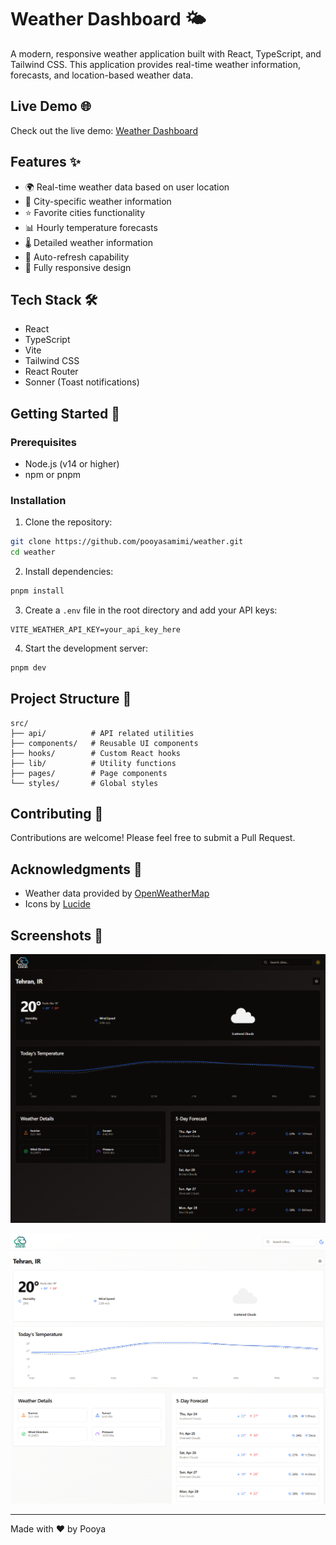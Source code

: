 # Weather Dashboard 🌤️

A modern, responsive weather application built with React, TypeScript, and Tailwind CSS. This application provides real-time weather information, forecasts, and location-based weather data.

## Live Demo 🌐

Check out the live demo: [Weather Dashboard](https://weather-g7gu3r9h7-pooyas-projects-e9105c71.vercel.app/)

## Features ✨

- 🌍 Real-time weather data based on user location
- 📍 City-specific weather information
- ⭐ Favorite cities functionality
- 📊 Hourly temperature forecasts
- 🌡️ Detailed weather information
- 🔄 Auto-refresh capability
- 📱 Fully responsive design

## Tech Stack 🛠️

- React
- TypeScript
- Vite
- Tailwind CSS
- React Router
- Sonner (Toast notifications)

## Getting Started 🚀

### Prerequisites

- Node.js (v14 or higher)
- npm or pnpm

### Installation

1. Clone the repository:
```bash
git clone https://github.com/pooyasamimi/weather.git
cd weather
```

2. Install dependencies:
```bash
pnpm install
```

3. Create a `.env` file in the root directory and add your API keys:
```env
VITE_WEATHER_API_KEY=your_api_key_here
```

4. Start the development server:
```bash
pnpm dev
```

## Project Structure 📁

```
src/
├── api/          # API related utilities
├── components/   # Reusable UI components
├── hooks/        # Custom React hooks
├── lib/          # Utility functions
├── pages/        # Page components
└── styles/       # Global styles
```

## Contributing 🤝

Contributions are welcome! Please feel free to submit a Pull Request.

## Acknowledgments 🙏

- Weather data provided by [OpenWeatherMap](https://openweathermap.org/)
- Icons by [Lucide](https://lucide.dev/)

## Screenshots 📸

![dark](/public/images/screan-dark.png)

![light](/public/images/screan-light.png)

---

Made with ❤️ by Pooya
